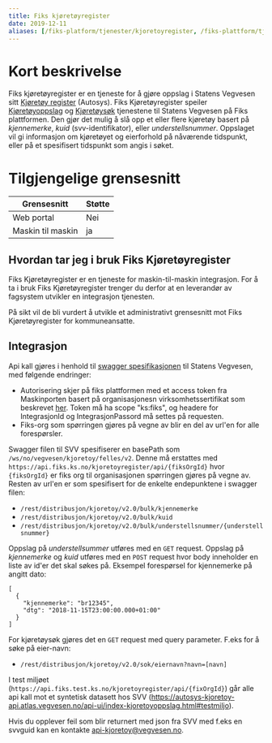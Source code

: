 ```yaml
---
title: Fiks kjøretøyregister
date: 2019-12-11
aliases: [/fiks-platform/tjenester/kjoretoyregister, /fiks-plattform/tjenester/kjoretoyregister]
---
```


# Kort beskrivelse
Fiks kjøretøyregister er en tjeneste for å gjøre oppslag i Statens Vegvesen sitt [Kjøretøy register](https://autosys-kjoretoy-api.atlas.vegvesen.no/) (Autosys). Fiks Kjøretøyregister speiler [Kjøretøyoppslag](https://autosys-kjoretoy-api.atlas.vegvesen.no/api-ui/index-kjoretoyoppslag.html) og [Kjøretøysøk](https://autosys-kjoretoy-api.atlas.vegvesen.no/api-ui/index-kjoretoysok.html) tjenestene til Statens Vegvesen på Fiks plattformen. Den gjør det mulig å slå opp et eller flere kjøretøy basert på *kjennemerke*, *kuid* (svv-identifikator), eller *understellsnummer*. Oppslaget vil gi informasjon om kjøretøyet og eierforhold på nåværende tidspunkt, eller på et spesifisert tidspunkt som angis i søket.  

# Tilgjengelige grensesnitt
| Grensesnitt | Støtte |
|------|------|
| Web portal | Nei |
| Maskin til maskin | ja |


## Hvordan tar jeg i bruk Fiks Kjøretøyregister

Fiks Kjøretøyregister er en tjeneste for maskin-til-maskin integrasjon. For å ta i bruk Fiks Kjøretøyregister trenger du derfor at en leverandør av fagsystem utvikler en integrasjon tjenesten.

På sikt vil de bli vurdert å utvikle et administrativt grensesnitt mot Fiks Kjøretøyregister for kommuneansatte.
 
## Integrasjon
 
Api kall gjøres i henhold til [swagger spesifikasjonen](https://autosys-kjoretoy-api.atlas.vegvesen.no/swagger-ui/index-akf.html) til Statens Vegvesen, med følgende endringer:
  
  * Autorisering skjer på fiks plattformen med et access token fra Maskinporten basert på organisasjonesn virksomhetssertifikat som beskrevet [her](https://ks-no.github.io/fiks-plattform/integrasjoner/#integrasjon).
    Token må ha scope "ks:fiks", og headere for IntegrasjonId og IntegrasjonPassord må settes på requesten.
  * Fiks-org som spørringen gjøres på vegne av blir en del av url'en for alle forespørsler.
  
Swagger filen til SVV spesifiserer en basePath som `/ws/no/vegvesen/kjoretoy/felles/v2`. Denne må erstattes med `https://api.fiks.ks.no/kjoretoyregister/api/{fiksOrgId}` hvor `{fiksOrgId}` er fiks org til organisasjonen spørringen gjøres på vegne av. Resten av url'en er som spesifisert for de enkelte endepunktene i swagger filen:
  
  * `/rest/distribusjon/kjoretoy/v2.0/bulk/kjennemerke`
  * `/rest/distribusjon/kjoretoy/v2.0/bulk/kuid`
  * `/rest/distribusjon/kjoretoy/v2.0/bulk/understellsnummer/{understellsnummer}`

Oppslag på *understellsummer* utføres med en `GET` request. Oppslag på *kjennemerke* og *kuid* utføres med en `POST` request hvor body inneholder en liste av id'er det skal søkes på. Eksempel forespørsel for kjennemerke på angitt dato:
```
[
  { 
    "kjennemerke": "br12345",
    "dtg": "2018-11-15T23:00:00.000+01:00"
  }
]
```

For kjøretøysøk gjøres det en `GET` request med query parameter. F.eks for å søke på eier-navn:

  * `/rest/distribusjon/kjoretoy/v2.0/sok/eiernavn?navn=[navn]`

I test miljøet (`https://api.fiks.test.ks.no/kjoretoyregister/api/{fixOrgId}`) går alle api kall mot et syntetisk datasett hos SVV (https://autosys-kjoretoy-api.atlas.vegvesen.no/api-ui/index-kjoretoyoppslag.html#testmiljo).

Hvis du opplever feil som blir returnert med json fra SVV med f.eks en svvguid kan en kontakte api-kjoretoy@vegvesen.no.
